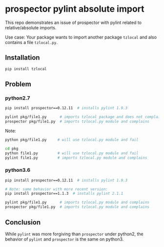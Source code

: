 # prospector pylint absolute import

This repo demonstrates an issue of prospector with pylint related to relative/absolute imports.

Use case: Your package wants to import another package `tzlocal` and also contains a file `tzlocal.py`.

## Installation
```bash
pip install tzlocal
```

## Problem

### python2.7

```bash
pip install prospector==0.12.11  # installs pylint 1.9.3
```

```bash
pylint pkg/file1.py      # imports tzlocal package and does not complain
prospector pkg/file1.py  # imports tzlocal.py module and complains
```

Note:
```bash
python pkg/file1.py     # will use tzlocal.py module and fail

cd pkg
python file1.py         # will use tzlocal.py module and fail
pylint file1.py         # imports tzlocal.py module and complains
```

### python3.6

```bash
pip install prospector==0.12.11  # installs pylint 1.9.3

# Note: same behavior with more recent version:
pip install prospector==1.1.3  # installs pylint 2.1.1
```

```bash
pylint pkg/file1.py      # imports tzlocal.py module and complains
prospector pkg/file1.py  # imports tzlocal.py module and complains
```

## Conclusion

While `pylint` was more forgiving than `prospector` under python2, the behavior of `pylint` and `prospector` is the same on python3.
